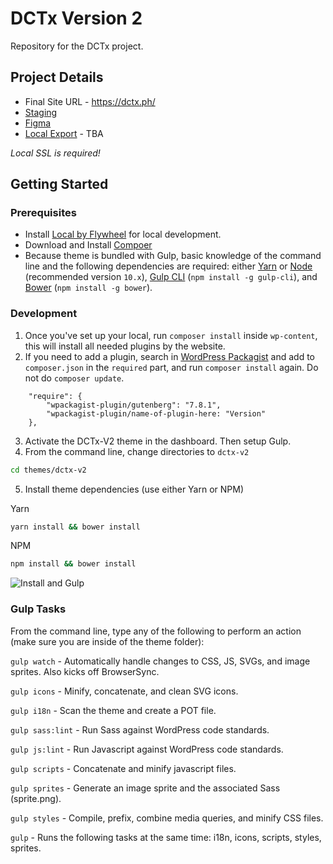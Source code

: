 # DCTx Version 2
Repository for the DCTx project.

## Project Details

- Final Site URL - https://dctx.ph/
- [Staging](http://jc-dctx1.pantheonsite.io/)
- [Figma](https://www.figma.com/file/ZP2wEI8IdAEWVr3pPFL8fW/DCTx-Landing-Page-04012020?node-id=0%3A1)
- [Local Export]() - TBA

_Local SSL is required!_

## Getting Started

### Prerequisites
- Install [Local by Flywheel](https://localwp.com/) for local development.
- Download and Install [Compoer](https://getcomposer.org/download/)
- Because theme is bundled with Gulp, basic knowledge of the command line and the following dependencies are required: either [Yarn](https://yarnpkg.com) or [Node](https://nodejs.org) (recommended version `10.x`), [Gulp CLI](https://github.com/gulpjs/gulp-cli) (`npm install -g gulp-cli`), and [Bower](https://bower.io/) (`npm install -g bower`).

### Development
1) Once you've set up your local, run `composer install` inside `wp-content`, this will install all needed plugins by the website.
2) If you need to add a plugin, search in [WordPress Packagist](https://wpackagist.org/) and add to `composer.json` in the `required` part, and run `composer install` again. Do not do `composer update`.

```
	"require": {
		"wpackagist-plugin/gutenberg": "7.8.1",
		"wpackagist-plugin/name-of-plugin-here: "Version"
	},
```

3) Activate the DCTx-V2 theme in the dashboard. Then setup Gulp.
4) From the command line, change directories to `dctx-v2`

```bash
cd themes/dctx-v2
```

5) Install theme dependencies (use either Yarn or NPM)

Yarn
```bash
yarn install && bower install
```
NPM
```bash
npm install && bower install
```
![Install and Gulp](https://dl.dropboxusercontent.com/s/xyx2foc4laxw6q8/wd_s-install-watch.gif?dl=0)

### Gulp Tasks

From the command line, type any of the following to perform an action (make sure you are inside of the theme folder):

`gulp watch` - Automatically handle changes to CSS, JS, SVGs, and image sprites. Also kicks off BrowserSync.

`gulp icons` - Minify, concatenate, and clean SVG icons.

`gulp i18n` - Scan the theme and create a POT file.

`gulp sass:lint` - Run Sass against WordPress code standards.

`gulp js:lint` - Run Javascript against WordPress code standards.

`gulp scripts` - Concatenate and minify javascript files.

`gulp sprites` - Generate an image sprite and the associated Sass (sprite.png).

`gulp styles` - Compile, prefix, combine media queries, and minify CSS files.

`gulp` - Runs the following tasks at the same time: i18n, icons, scripts, styles, sprites.

